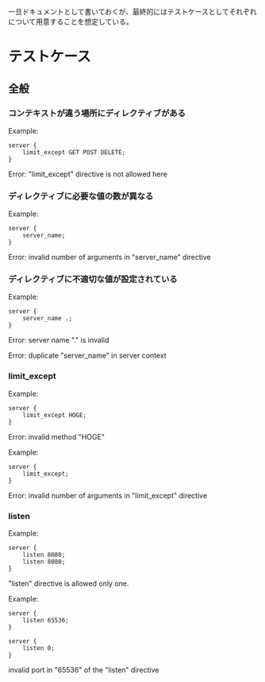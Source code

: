 一旦ドキュメントとして書いておくが、最終的にはテストケースとしてそれぞれについて用意することを想定している。

# テストケース

## 全般

### コンテキストが違う場所にディレクティブがある

Example:

```
server {
    limit_except GET POST DELETE;
}
```

Error:
"limit_except" directive is not allowed here

### ディレクティブに必要な値の数が異なる

Example:

```
server {
    server_name;
}
```

Error:
invalid number of arguments in "server_name" directive

### ディレクティブに不適切な値が設定されている

Example:

```
server {
    server_name .;
}
```

Error:
server name "." is invalid

<!-- ### 同コンテキストにディレクティブが重複して存在する

Example:

```
server {
    server_name hoge1.com;
    server_name hoge2.com;
}
``` -->

Error:
duplicate "server_name" in server context

### limit_except

Example:

```
server {
    limit_except HOGE;
}
```

Error:
invalid method "HOGE"

Example:

```
server {
    limit_except;
}
```

Error:
invalid number of arguments in "limit_except" directive

### listen

Example:

```
server {
	listen 8080;
	listen 8080;
}
```

"listen" directive is allowed only one.

Example:

```
server {
	listen 65536;
}

server {
	listen 0;
}
```

invalid port in "65536" of the "listen" directive
